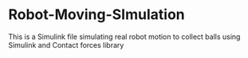 # Robot-Moving-SImulation
This is a Simulink file simulating real robot motion to collect balls using Simulink and Contact forces library
